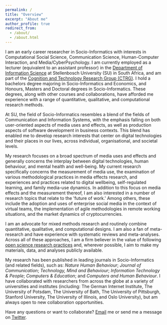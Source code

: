 ```yaml
---
permalink: /
title: "Overview"
excerpt: "About me"
author_profile: true
redirect_from: 
  - /about/
  - /about.html
---
```


I am an early career researcher in Socio-Informatics with interests in Computational Social Science, Communication Science, Human-Computer Interaction, and Media/CyberPsychology. I am currently employed as a lecturer (equivalent to an assistant professor) in the [Department of Information Science](http://suinformatics.com) at Stellenbosch University (SU) in South Africa, and am part of the [Cognition and Technology Research Group (CTRG)](http://suinformatics.com/ctrg). I hold a bachelors degree majoring in Socio-Informatics and Economics, and Honours, Masters and Doctoral degrees in Socio-Informatics. These degrees, along with other courses and collaborations, have afforded me experience with a range of quantitative, qualitative, and computational research methods.

At SU, the field of Socio-Informatics resembles a blend of the fields of Communication and Information Systems, with the emphasis falling on both user-oriented aspects of media uses and effects, as well as production aspects of software development in business contexts. This blend has enabled me to develop research interests that center on digital technologies and their places in our lives, across individual, organisational, and societal levels. 

My research focuses on a broad spectrum of media uses and effects and generally concerns the interplay between digital technologies, human behaviour, and mental health and well-being. My current research specifically concerns the measurement of media use, the examination of various methodological practices in media effects research, and experiences and practices related to digital wellbeing, self-regulated learning, and family media-use dynamics. In addition to this focus on media effects and the measurement thereof, I am also interested in a number of research topics that relate to the 'future of work.' Among others, these include the adoption and uses of enterprise social media in the context of virtual teams, the implementation of agile methodologies in remote working situations, and the market dynamics of cryptocurrencies.

I am an advocate for mixed methods research and routinely combine quantitative, qualitative, and computational designs. I am also a fan of meta-research and have experience with systematic reviews and meta-analyses. Across all of these approaches, I am a firm believer in the value of following [open science research practices](https://academic.oup.com/joc/article/71/1/1/5803422) and, wherever possible, I aim to make my materials, data, and analyses publicly available.

My research has been published in leading journals in Socio-Informatics (and related fields), such as: _Nature Human Behaviour_; _Journal of Communication_; _Technology, Mind and Behaviour_; _Information Technology & People_; _Computers & Education_; and _Computers and Human Behaviour_. I have collaborated with researchers from across the globe at a variety of universities and institutes (including: 
The German Internet Institute, The University of Potsdam, The University of Bath, The University of Pittsburgh, Stanford University, The University of Illinois, and Oslo University), but am always open to new collaboration opportunities.

Have any questions or want to collaborate? [Email](mailto:dougaparry@sun.ac.za) me or send me a message on [Twitter](https://twitter.com/dougaparry). 

<!-- I am open to supervision of Master's or Doctoral research projects. If you are interested in working with me as part of the [CTRG](http://suinformatics.com/ctrg) please read [this document](https://dougaparry.com/files/supervision.pdf){:target="_blank"} on preparing an application for supervision. -->



